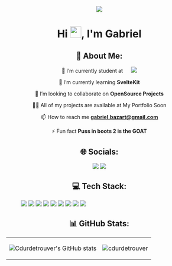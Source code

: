 <div align="center" >
      <a href="#"><img height="auto" src="https://media0.giphy.com/media/YRMb6dd7zprS00JdGZ/giphy.gif?cid=ecf05e47pp9oy2ivxoy3aif9mvewoex6jc5ywnem9njblkob&ep=v1_stickers_search&rid=giphy.gif&ct=s"/></a>
</div>
<h1 align="center">Hi <img src="https://raw.githubusercontent.com/MartinHeinz/MartinHeinz/master/wave.gif" width="30px">, I'm Gabriel</h1>

<h2 align="center">💫 About Me:</h2>
<div align ="center">
      <p> 🔭 I’m currently student at &emsp; <a href="https://42.fr/"><img src="https://42.fr/wp-content/uploads/2021/05/42-Final-sigle-seul.svg"/></a> </p>
      <p> 🌱 I’m currently learning <strong>SvelteKit</strong> </p>
      <p> 👯 I’m looking to collaborate on <strong>OpenSource Projects</strong> </p>
      <p> 👨‍💻 All of my projects are available at My Portfolio Soon </p>
      <p> 📫 How to reach me <strong><a href="mailto:gabriel.bazart@gmail.com">gabriel.bazart@gmail.com</a></strong> </p>
      <p> ⚡ Fun fact <strong>Puss in boots 2 is the GOAT</strong> </p>
</div>

<h2 align="center">🌐 Socials:</h2>
<div align="center">
      <a href="https://discord.gg/https://discord.gg/HzqrkbqH7x"><img src="https://img.shields.io/badge/Discord-%237289DA.svg?logo=discord&logoColor=white"></a>
      <a href="https://www.linkedin.com/in/gabriel-bazart-87b3ab265/"><img src="https://img.shields.io/badge/LinkedIn-%230077B5.svg?logo=linkedin&logoColor=white"></a>
</div>

<h2 align="center">💻 Tech Stack:</h2>
<div style="margin-left:40px;">
<img src="https://img.shields.io/badge/-HTML5-f06529?style=for-the-badge&labelColor=black&logo=html5&logoColor=f06529"> <img src="https://img.shields.io/badge/-CSS3-2965f1?style=for-the-badge&labelColor=black&logo=css3&logoColor=2965f1"> <img src="https://img.shields.io/badge/Sass-c69?style=for-the-badge&labelColor=black&logo=sass&logoColor=c69"> <img       src="https://img.shields.io/badge/-Javascript-F0DB4F?style=for-the-badge&labelColor=black&logo=javascript&logoColor=F0DB4F"> <img src="https://img.shields.io/badge/-C++-044F88?style=for-the-badge&labelColor=black&logo=cplusplus&logoColor=044F88"> <img src="https://img.shields.io/badge/-Python-4B8BBE?style=for-the-badge&labelColor=black&logo=python&logoColor=4B8BBE"> <img src="https://img.shields.io/badge/-MySQL-00758F?style=for-the-badge&labelColor=black&logo=mysql&logoColor=00758F"> <img src="https://img.shields.io/badge/-Git-f34f29?style=for-the-badge&labelColor=black&logo=git&logoColor=f34f29"> <img src="https://img.shields.io/badge/-Postman-EF5B25?style=for-the-badge&labelColor=black&logo=postman&logoColor=EF5B25">
</div>

<h2 align="center">📊 GitHub Stats:</h2>
<table center="align">
<tr>
<td>

![Cdurdetrouver's GitHub stats](https://github-readme-stats-five-gules.vercel.app/api?username=cdurdetrouver&count_private=true&show_icons=true&theme=radical)

</td>
<td>
      <img src="https://github-readme-stats.vercel.app/api/top-langs?username=cdurdetrouver&show_icons=true&locale=en&layout=compact&title_color=7A7ADB&icon_color=2234AE&text_color=D3D3D3&bg_color=0,000000,130F40" alt="cdurdetrouver" />       </td>
</tr>
</table>

<!-- Proudly created with GPRM ( https://gprm.itsvg.in ) -->
